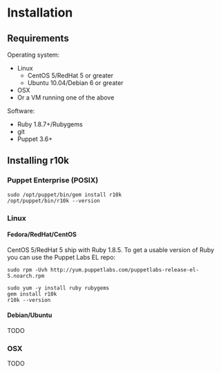Installation
===

Requirements
---

Operating system:

  * Linux
    * CentOS 5/RedHat 5 or greater
    * Ubuntu 10.04/Debian 6 or greater
  * OSX
  * Or a VM running one of the above

Software:

  * Ruby 1.8.7+/Rubygems
  * git
  * Puppet 3.6+

Installing r10k
---

### Puppet Enterprise (POSIX)

```
sudo /opt/puppet/bin/gem install r10k
/opt/puppet/bin/r10k --version
```

### Linux

#### Fedora/RedHat/CentOS

CentOS 5/RedHat 5 ship with Ruby 1.8.5. To get a usable version of Ruby you can
use the Puppet Labs EL repo:

```
sudo rpm -Uvh http://yum.puppetlabs.com/puppetlabs-release-el-5.noarch.rpm
```

```
sudo yum -y install ruby rubygems
gem install r10k
r10k --version
```

#### Debian/Ubuntu

TODO

### OSX

TODO
